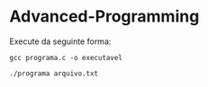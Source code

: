 # Advanced-Programming

Execute da seguinte forma:
```
gcc programa.c -o executavel
```

```
./programa arquivo.txt
```



